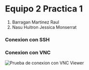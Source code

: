 # Equipo 2 Practica 1
1. Barragan Martinez Raul
2. Nasu Huitron Jessica Monserrat

### Conexion con SSH


### Conexion con VNC
![Prueba de conexion con VNC Viewer](/img/conexVNC.png)